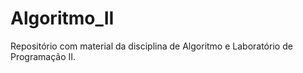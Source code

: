 # Algoritmo_II
Repositório com material da disciplina de Algoritmo e Laboratório de Programação II.

